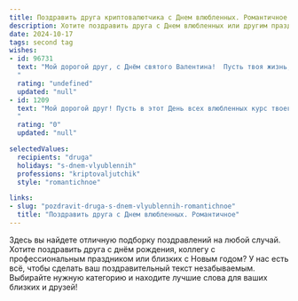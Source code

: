 ```yaml
---
title: Поздравить друга криптовалютчика с Днем влюбленных. Романтичное
description: Хотите поздравить друга с Днем влюбленных или другим праздником? Наш ИИ создаст незабываемое поздравление, а вы обязательно выделитесь среди других.  
date: 2024-10-17
tags: second tag
wishes:
- id: 96731
  text: "Мой дорогой друг, с Днём святого Валентина!  Пусть твоя жизнь, как майнинг биткоина, будет полна успехов и ярких моментов, но, в отличие от него,  приносила не только прибыль, но и безграничное счастье, которое ты находишь в любви.  Желаю тебе океан нежности, море страсти и водопад романтики! Пусть твоя вторая половинка станет твоим самым ценным активом,  а ваши отношения — лучшей инвестицией в жизнь.  С любовью и наилучшими пожеланиями!
  "
  rating: "undefined"
  updated: "null"
- id: 1209
  text: "Мой дорогой друг! Пусть в этот День всех влюбленных курс твоего счастья взлетит до небесных высот, как биткоин в лучшие времена. А любовь, как надежный блокчейн, хранит и приумножает ваши чувства. С праздником!
  "
  rating: "0"
  updated: "null"

selectedValues:
  recipients: "druga"
  holidays: "s-dnem-vlyublennih"
  professions: "kriptovaljutchik"
  style: "romantichnoe"

links:
- slug: "pozdravit-druga-s-dnem-vlyublennih-romantichnoe"
  title: "Поздравить друга с Днем влюбленных. Романтичное"
---
```


Здесь вы найдете отличную подборку поздравлений на любой случай. 
Хотите поздравить друга с днём рождения, коллегу с профессиональным праздником или близких с Новым годом? У нас есть всё, чтобы сделать ваш поздравительный текст незабываемым. Выбирайте нужную категорию и находите лучшие слова для ваших близких и друзей!
